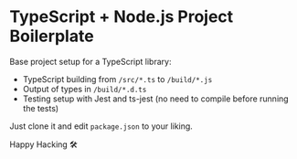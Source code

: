 # TypeScript + Node.js Project Boilerplate

Base project setup for a TypeScript library:

* TypeScript building from `/src/*.ts` to `/build/*.js`
* Output of types in `/build/*.d.ts`
* Testing setup with Jest and ts-jest (no need to compile before running the tests)

Just clone it and edit `package.json` to your liking.

Happy Hacking 🛠
